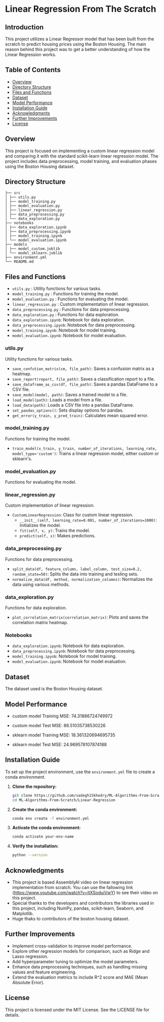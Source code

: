 # Linear Regression From The Scratch

## Introduction

This project utilizes a Linear Regressor model that has been built from the scratch to predict housing prices using the Boston Housing. The main reason behind this project was to get a better understanding of how the Linear Regression works.

## Table of Contents

- [Overview](#overview)
- [Directory Structure](#directory-structure)
- [Files and Functions](#files-and-functions)
- [Dataset](#dataset)
- [Model Performance](#model-performance)
- [Installation Guide](#installation-guide)
- [Acknowledgments](#acknowledgments)
- [Further Improvements](#further-improvements)
- [License](#license)

## Overview

This project is focused on implementing a custom linear regression model and comparing it with the standard scikit-learn linear regression model. The project includes data preprocessing, model training, and evaluation phases using the Boston Housing dataset.

## Directory Structure
```
├── src
│ ├── utils.py
│ ├── model_training.py
│ ├── model_evaluation.py
│ ├── linear_regression.py
│ ├── data_preprocessing.py
│ └── data_exploration.py
├── notebooks
│ ├── data_exploration.ipynb
│ ├── data_preprocessing.ipynb
│ ├── model_training.ipynb
│ └── model_evaluation.ipynb
├── models
│ ├── model_custom.joblib
│ └── model_sklearn.joblib
├── environment.yml
└── README.md
```
## Files and Functions

- `utils.py` : Utility functions for various tasks.
- `model_training.py` : Functions for training the model.
- `model_evaluation.py` : Functions for evaluating the model.
- `linear_regression.py` : Custom implementation of linear regression.
- `data_preprocessing.py` : Functions for data preprocessing.
- `data_exploration.py` : Functions for data exploration.
- `data_exploration.ipynb`: Notebook for data exploration.
- `data_preprocessing.ipynb`: Notebook for data preprocessing.
- `model_training.ipynb`: Notebook for model training.
- `model_evaluation.ipynb`: Notebook for model evaluation.


### utils.py

Utility functions for various tasks.

- `save_confution_matrix(cm, file_path)`: Saves a confusion matrix as a heatmap.
- `save_report(report, file_path)`: Saves a classification report to a file.
- `save_dataframe_as_csv(df, file_path)`: Saves a pandas DataFrame to a CSV file.
- `save_model(model, path)`: Saves a trained model to a file.
- `load_model(path)`: Loads a model from a file.
- `load_data(path)`: Loads a CSV file into a pandas DataFrame.
- `set_pandas_options()`: Sets display options for pandas.
- `get_error(y_train, y_pred_train)`: Calculates mean squared error.

### model_training.py

Functions for training the model.

- `train_model(x_train, y_train, number_of_iterations, learning_rate, model_type='custom')`: Trains a linear regression model, either custom or sklearn's.

### model_evaluation.py

Functions for evaluating the model.



### linear_regression.py

Custom implementation of linear regression.

- `CustomLinearRegression`: Class for custom linear regression.
  - `__init__(self, learning_rate=0.001, number_of_iterations=1000)`: Initializes the model.
  - `fit(self, x, y)`: Trains the model.
  - `predict(self, x)`: Makes predictions.

### data_preprocessing.py

Functions for data preprocessing.

- `split_data(df, feature_column, label_column, test_size=0.2, random_state=50)`: Splits the data into training and testing sets.
- `normalize_data(df, method, normalization_columns)`: Normalizes the data using various methods.

### data_exploration.py

Functions for data exploration.

- `plot_correlation_matrix(correlation_matrix)`: Plots and saves the  correlation matrix heatmap.

### Notebooks

- `data_exploration.ipynb`: Notebook for data exploration.
- `data_preprocessing.ipynb`: Notebook for data preprocessing.
- `model_training.ipynb`: Notebook for model training.
- `model_evaluation.ipynb`: Notebook for model evaluation.

## Dataset

The dataset used is the Boston Housing dataset.

## Model Performance


- custom model Training MSE: 74.31886724749972
- custom model Test MSE: 86.51035738530226

- sklearn model Training MSE: 18.361320694695735
- sklearn model Test MSE: 24.969578107874188

## Installation Guide

To set up the project environment, use the `environment.yml` file to create a conda environment.

1. **Clone the repository:**

    ```bash
    git clone https://github.com/sadegh15khedry/ML-Algorithms-From-Scratch.git
    cd ML-Algorithms-From-Scratch/Linear-Regression
    ```

2. **Create the conda environment:**

    ```bash
    conda env create -f environment.yml
    ```

3. **Activate the conda environment:**

    ```bash
    conda activate your-env-name
    ```

4. **Verify the installation:**

    ```bash
    python --version
    ```


## Acknowledgments
- This project is based AssemblyAI video on linear regression implementation from scratch. You can use the fallowing link (https://www.youtube.com/watch?v=ltXSoduiVwY) to see their video on this project. 
- Special thanks to the developers and contributors the libraries used in this project, including NumPy, pandas, scikit-learn, Seaborn, and Matplotlib.
- Huge thaks to  contributors of the  boston housing dataset.

## Further Improvements
- Implement cross-validation to improve model performance.
- Explore other regression models for comparison, such as Ridge and Lasso regression.
- Add hyperparameter tuning to optimize the model parameters.
- Enhance data preprocessing techniques, such as handling missing values and feature engineering.
- Extend the evaluation metrics to include R^2 score and MAE (Mean Absolute Error).

  
## License
This project is licensed under the MIT License. See the LICENSE file for details.
